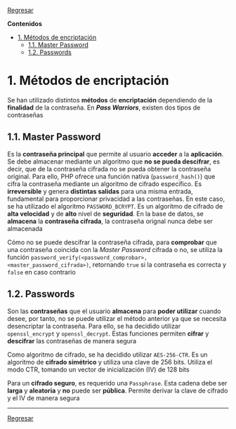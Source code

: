 [Regresar](./README.md)

**Contenidos**

- [1. Métodos de encriptación](#1-métodos-de-encriptación)
    - [1.1. Master Password](#11-master-password)
    - [1.2. Passwords](#12-passwords)


# 1. Métodos de encriptación
Se han utilizado distintos **métodos** de **encriptación** dependiendo de la **finalidad** de la contraseña. En ***Pass Warriors***, existen dos tipos de contraseñas


## 1.1. Master Password
Es la **contraseña principal** que permite al usuario **acceder** a la **aplicación**. Se debe almacenar mediante un algoritmo que **no se pueda descifrar**, es decir, que de la contraseña cifrada no se pueda obtener la contraseña original. Para ello, PHP ofrece una función nativa (`password_hash()`) que cifra la contraseña mediante un algoritmo de cifrado específico. Es **irreversible** y genera **distintas salidas** para una misma entrada, fundamental para proporcionar privacidad a las contraseñas. En este caso, se ha utilizado el algoritmo `PASSWORD_BCRYPT`. Es un algoritmo de cifrado de **alta velocidad** y de **alto** nivel de **seguridad**. En la base de datos, se **almacena** la **contraseña cifrada**, la contraseña orignal nunca debe ser almacenada

Cómo no se puede descifrar la contraseña cifrada, para **comprobar** que una contraseña coincida con la *Master Password* cifrada o no, se utiliza la función `password_verify(<password_comprobar>, <master_password_cifrada>)`, retornando `true` si la contraseña es correcta y `false` en caso contrario


## 1.2. Passwords
Son las **contraseñas** que el usuario **almacena** para **poder utilizar** cuando desee, por tanto, no se puede utilizar el método anterior ya que se necesita desencriptar la contraseña. Para ello, se ha decidido utilizar `openssl_encrypt` y `openssl_decrypt`. Estas funciones permiten **cifrar** y **descifrar** las contraseñas de manera segura

Como algoritmo de cifrado, se ha decidido utilizar `AES-256-CTR`. Es un algoritmo de **cifrado simétrico** y utiliza una clave de 256 bits. Utiliza el modo CTR, tomando un vector de inicialización (IV) de 128 bits

Para un **cifrado seguro**, es requerido una `Passphrase`. Esta cadena debe ser **larga** y **aleatoria** y **no** puede ser **pública**. Permite derivar la clave de cifrado y el IV de manera segura


---

[Regresar](./README.md)
